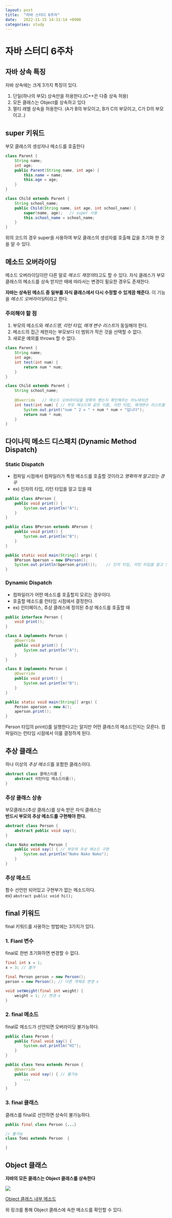 ```yaml
---
layout: post
title:  "자바 스터디 6주자"
date:   2022-11-15 14:31:14 +0900
categories: study
---
```


# 자바 스터디 6주차

## 자바 상속 특징
자바 상속에는 크게 3가지 특징이 있다.
1. 단일(하나의 부모) 상속만을 허용한다.(C++은 다중 상속 허용)
2. 모든 클래스는 Object를 상속하고 있다
3. 멀티 레벨 상속을 허용한다. (A가 B의 부모이고, B가 C의 부모이고, C가 D의 부모이고..)

## super 키워드

부모 클래스의 생성자나 메소드를 호출한다
```java
class Parent {
    String name;
    int age;
    public Parent(String name, int age) {
        this.name = name;
        this.age = age;
    }
}

class Child extends Parent {
    String school_name;
    public Child(String name, int age, int school_name) {
        super(name, age);   // super 사용
        this.school_name = school_name;
    }
}
```
위의 코드의 경우 super을 사용하여 부모 클래스의 생성자를 호출해 값을 초기화 한 것을 알 수 있다.

## 메소드 오버라이딩
메소드 오버라이딩이란 다른 말로 *메소드 재정의*라고도 할 수 있다.
자식 클래스가 부모 클래스의 메소드를 상속 받지만 때에 따라서는 변경이 필요한 경우도 존재한다.       

**자바는 상속된 메소드 중 일부를 자식 클래스에서 다시 수정할 수 있게끔 해준다.**
이 기능을 *메소드 오버라이딩*이라고 한다.

### 주의해야 할 점
1. 부모의 메소드와 *메소드명, 리턴 타입, 매개 변수 리스트*가 동일해야 한다.
2. 메소드의 접근 제한자는 부모보다 더 범위가 작은 것을 선택할 수 없다.
3. 새로운 예외를 throws 할 수 없다.

```java
class Parent {
    String name;
    int age;
    int test(int num) {
        return num * num;
    }
}

class Child extends Parent {
    String school_name;
    
    @Override   // 메소드 오버라이딩을 정확히 했는지 확인해주는 어노테이션
    int test(int num) { // 부모 메소드와 같은 이름, 리턴 타입, 매개변수 리스트를 가지고 있다
        System.out.print("num ^ 2 = " + num * num + "입니다");
        return num * num;
    }
}
```


## 다이나믹 메소드 디스패치 (Dynamic Method Dispatch)

### Static Dispatch
 * 컴파일 시점에서 컴파일러가 특정 메소드를 호출할 것이라고 *명확하게 알고있는 경우*  
 * ex) 인자의 타입, 리턴 타입을 알고 있을 때
```java
public class APerson {
    public void print() {
        System.out.println("A");
    }
}

public class BPerson extends APerson {
    public void print() {
        System.out.println("B");
    }
}

public static void main(String[] args) {
    BPerson bperson = new BPerson();
    System.out.println(bperson.print());    // 인자 타입, 리턴 타입을 알고 있는 경우
}
```

### Dynamic Dispatch
  * 컴파일러가 어떤 메소드를 호출할지 모르는 경우이다. 
  * 호출할 메소드를 런타임 시점에서 결정한다.
  * ex) 인터페이스, 추상 클래스에 정의된 추상 메소드를 호출할 때

```java
public interface Person {
    void print();
}

class A implements Person {
    @Override
    public void print() {
        System.out.println("A");
    }
}

class B implements Person {
    @Override
    public void print() {
        System.out.println("B");
    }
}

public static void main(String[] args) {
    Person aperson = new A();
    aperson.print();    
}
```
Person 타입의 print()를 실행한다고는 알지만 어떤 클래스의 메소드인지는 모른다.
컴파일러는 런타임 시점에서 이를 결정하게 된다.

## 추상 클래스
하나 이상의 *추상 메소드*를 포함한 클래스이다.

```java
abstract class 클래스이름 {
    abstract 리턴타입 메소드이름();
}
```

### 추상 클래스 상송
부모클래스(추상 클래스)를 상속 받은 자식 클래스는    
**반드시 부모의 추상 메소드를 구현해야 한다.**

```java
abstract class Person {
    abstract public void say();
}

class Nako extends Person {
    public void say() { // 부모의 추상 메소드 구현
        System.out.println("Nako Nako Nako");
    }
}

```

### 추상 메소드
함수 선언만 되어있고 구현부가 없는 메소드이다.   
ex) ```abstract public void hi();```

## final 키워드
final 키워드를 사용하는 방법에는 3가지가 있다.
### 1. Fianl 변수
final로 한번 초기화하면 변경할 수 없다.
```java
final int x = 1;
x = 3; // 불가

final Person person = new Person();
person = new Person(); // 다른 객체로 변경 x

void setWeight(final int weight) {
    weight = 1; // 변경 x
}
```
### 2. final 메소드
final로 메소드가 선언되면 오버라이딩 불가능하다.
```java
public class Person {
    public final void say() {
        System.out.println("HI");
    }
}

public class Yena extends Person {
    @Override
    public void say() { // 불가능
        ...
    }
}
```

### 3. final 클래스
클래스를 final로 선언하면 상속이 불가능하다.
```java
public final class Person {...}

// 불가능
class Tomi extends Person  {

}
```

## Object 클래스
**자바의 모든 클래스는 Object 클래스를 상속한다**   

![](/assets/img/study/Object.jpg)   

[Object 클래스 내부 메소드](https://docs.oracle.com/javase/7/docs/api/java/lang/Object.html)

위 링크를 통해 Object 클래스에 속한 메소드를 확인할 수 있다.